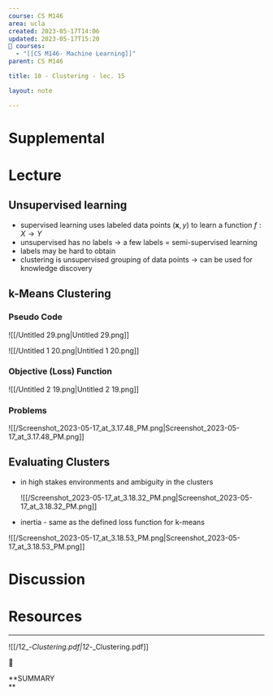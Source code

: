 ```yaml
---
course: CS M146
area: ucla
created: 2023-05-17T14:06
updated: 2023-05-17T15:20
📕 courses:
  - "[[CS M146- Machine Learning]]"
parent: CS M146

title: 10 - Clustering - lec. 15

layout: note

---
```

# Supplemental

# Lecture

## Unsupervised learning

- supervised learning uses labeled data points $(\bm x,y)$﻿ to learn a function $f:X\to Y$﻿
- unsupervised has no labels → a few labels = semi-supervised learning
- labels may be hard to obtain
- clustering is unsupervised grouping of data points → can be used for knowledge discovery

## k-Means Clustering

### Pseudo Code

![[/Untitled 29.png|Untitled 29.png]]

![[/Untitled 1 20.png|Untitled 1 20.png]]

### Objective (Loss) Function

![[/Untitled 2 19.png|Untitled 2 19.png]]

### Problems

![[/Screenshot_2023-05-17_at_3.17.48_PM.png|Screenshot_2023-05-17_at_3.17.48_PM.png]]

  

## Evaluating Clusters

- in high stakes environments and ambiguity in the clusters
    
    ![[/Screenshot_2023-05-17_at_3.18.32_PM.png|Screenshot_2023-05-17_at_3.18.32_PM.png]]
    
- inertia - same as the defined loss function for k-means

![[/Screenshot_2023-05-17_at_3.18.53_PM.png|Screenshot_2023-05-17_at_3.18.53_PM.png]]

# Discussion

# Resources

---

![[/12_-_Clustering.pdf|12_-_Clustering.pdf]]

  

📌

**SUMMARY  
**